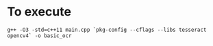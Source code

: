 # To execute
```
g++ -O3 -std=c++11 main.cpp `pkg-config --cflags --libs tesseract opencv4` -o basic_ocr
```